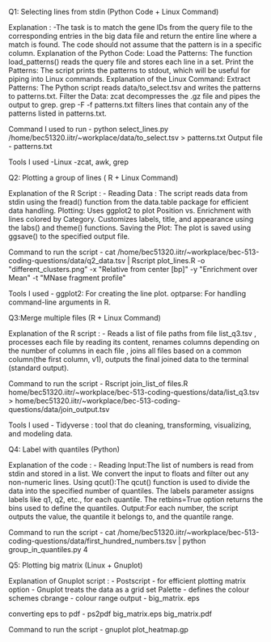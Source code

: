 Q1: Selecting lines from stdin (Python Code + Linux Command)

Explanation : -The task is to match the gene IDs from the query file to the corresponding entries in the big data file and return the entire line where a match is found. The code should not assume that the pattern is in a specific column.
Explanation of the Python Code:
Load the Patterns: The function load_patterns() reads the query file and stores each line in a set.
Print the Patterns: The script prints the patterns to stdout, which will be useful for piping into Linux commands.
Explanation of the Linux Command:
Extract Patterns: The Python script reads data/to_select.tsv and writes the patterns to patterns.txt.
Filter the Data:
zcat decompresses the .gz file and pipes the output to grep.
grep -F -f patterns.txt filters lines that contain any of the patterns listed in patterns.txt.

Command I used to run - python select_lines.py /home/bec51320.iitr/~workplace/data/to_select.tsv > patterns.txt
Output file - patterns.txt

Tools I used -Linux -zcat, awk, grep

Q2: Plotting a group of lines ( R + Linux Command)

Explanation of the R Script : -
Reading Data : The script reads data from stdin using the fread() function from the data.table package for efficient data handling.
Plotting: Uses ggplot2 to plot Position vs. Enrichment with lines colored by Category.
Customizes labels, title, and appearance using the labs() and theme() functions.
Saving the Plot: The plot is saved using ggsave() to the specified output file.
  
Command to run the script - cat /home/bec51320.iitr/~workplace/bec-513-coding-questions/data/q2_data.tsv | Rscript plot_lines.R -o "different_clusters.png" -x "Relative from center [bp]" -y "Enrichment over Mean" -t "MNase fragment profile"

Tools I used -
ggplot2: For creating the line plot.
optparse: For handling command-line arguments in R. 

Q3:Merge multiple files (R + Linux Command)

Explanation of the R script : -
Reads a list of file paths from file list_q3.tsv , processes each file by reading its content, renames columns depending on the number of columns in each file , joins all files based on a common column(the first column, v1), outputs the final joined data to the terminal (standard output).

Command to run the script - Rscript join_list_of files.R home/bec51320.iitr/~workplace/bec-513-coding-questions/data/list_q3.tsv > home/bec51320.iitr/~workplace/bec-513-coding-questions/data/join_output.tsv

Tools I used -
Tidyverse : tool that do cleaning, transforming, visualizing, and modeling data.

Q4: Label with quantiles (Python)

Explanation of the code : -
Reading Input:The list of numbers is read from stdin and stored in a list.
We convert the input to floats and filter out any non-numeric lines.
Using qcut():The qcut() function is used to divide the data into the specified number of quantiles.
The labels parameter assigns labels like q1, q2, etc., for each quantile.
The retbins=True option returns the bins used to define the quantiles.
Output:For each number, the script outputs the value, the quantile it belongs to, and the quantile range.

Command to run the script -  cat /home/bec51320.iitr/~workplace/bec-513-coding-questions/data/first_hundred_numbers.tsv | python group_in_quantiles.py 4

Q5: Plotting big matrix (Linux + Gnuplot)

Explanation of Gnuplot script : -
Postscript - for efficient plotting
matrix option - Gnuplot treats the data as a grid
set Palette - defines the colour schemes
cbrange - colour range
output - big_matrix. eps

converting eps to pdf - ps2pdf big_matrix.eps big_matrix.pdf

Command to run the script - gnuplot plot_heatmap.gp



